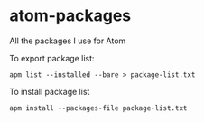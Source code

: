 # atom-packages
All the packages I use for Atom


To export package list:

`apm list --installed --bare > package-list.txt`

To install package list

`apm install --packages-file package-list.txt`
